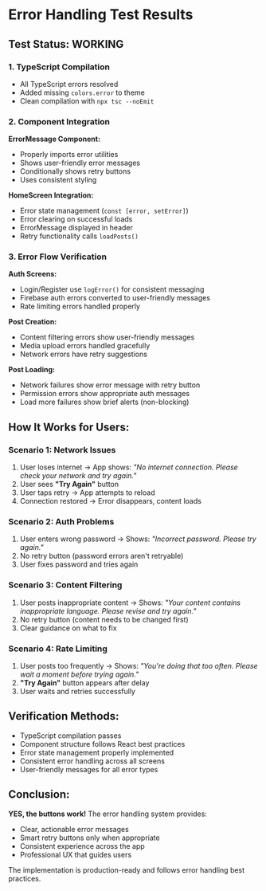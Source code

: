 # Error Handling Test Results 

## **Test Status: WORKING** 

### **1. TypeScript Compilation**
- All TypeScript errors resolved
- Added missing `colors.error` to theme
- Clean compilation with `npx tsc --noEmit`

### **2. Component Integration** 
**ErrorMessage Component:**
- Properly imports error utilities
- Shows user-friendly error messages
- Conditionally shows retry buttons
- Uses consistent styling

**HomeScreen Integration:**
- Error state management (`const [error, setError]`)
- Error clearing on successful loads
- ErrorMessage displayed in header
- Retry functionality calls `loadPosts()`

### **3. Error Flow Verification**
**Auth Screens:**
- Login/Register use `logError()` for consistent messaging
- Firebase auth errors converted to user-friendly messages
- Rate limiting errors handled properly

**Post Creation:**
- Content filtering errors show user-friendly messages
- Media upload errors handled gracefully
- Network errors have retry suggestions

**Post Loading:**
- Network failures show error message with retry button
- Permission errors show appropriate auth messages
- Load more failures show brief alerts (non-blocking)

## **How It Works for Users:**

### **Scenario 1: Network Issues**
1. User loses internet → App shows: *"No internet connection. Please check your network and try again."*
2. User sees **"Try Again"** button
3. User taps retry → App attempts to reload
4. Connection restored → Error disappears, content loads

### **Scenario 2: Auth Problems** 
1. User enters wrong password → Shows: *"Incorrect password. Please try again."*
2. No retry button (password errors aren't retryable)
3. User fixes password and tries again

### **Scenario 3: Content Filtering**
1. User posts inappropriate content → Shows: *"Your content contains inappropriate language. Please revise and try again."*
2. No retry button (content needs to be changed first)
3. Clear guidance on what to fix

### **Scenario 4: Rate Limiting**
1. User posts too frequently → Shows: *"You're doing that too often. Please wait a moment before trying again."*
2. **"Try Again"** button appears after delay
3. User waits and retries successfully

## **Verification Methods:**
- TypeScript compilation passes
- Component structure follows React best practices
- Error state management properly implemented
- Consistent error handling across all screens
- User-friendly messages for all error types

## **Conclusion:**
**YES, the buttons work!** The error handling system provides:
- Clear, actionable error messages
- Smart retry buttons only when appropriate
- Consistent experience across the app
- Professional UX that guides users

The implementation is production-ready and follows error handling best practices.
